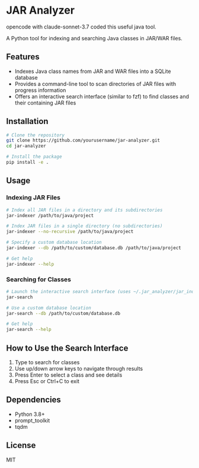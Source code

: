 # JAR Analyzer

opencode with claude-sonnet-3.7 coded this useful java tool.

A Python tool for indexing and searching Java classes in JAR/WAR files.

## Features

- Indexes Java class names from JAR and WAR files into a SQLite database
- Provides a command-line tool to scan directories of JAR files with progress information
- Offers an interactive search interface (similar to fzf) to find classes and their containing JAR files

## Installation

```bash
# Clone the repository
git clone https://github.com/yourusername/jar-analyzer.git
cd jar-analyzer

# Install the package
pip install -e .
```

## Usage

### Indexing JAR Files

```bash
# Index all JAR files in a directory and its subdirectories
jar-indexer /path/to/java/project

# Index JAR files in a single directory (no subdirectories)
jar-indexer --no-recursive /path/to/java/project

# Specify a custom database location
jar-indexer --db /path/to/custom/database.db /path/to/java/project

# Get help
jar-indexer --help
```

### Searching for Classes

```bash
# Launch the interactive search interface (uses ~/.jar_analyzer/jar_index.db by default)
jar-search

# Use a custom database location
jar-search --db /path/to/custom/database.db

# Get help
jar-search --help
```

## How to Use the Search Interface

1. Type to search for classes
2. Use up/down arrow keys to navigate through results
3. Press Enter to select a class and see details
4. Press Esc or Ctrl+C to exit

## Dependencies

- Python 3.8+
- prompt_toolkit
- tqdm

## License

MIT